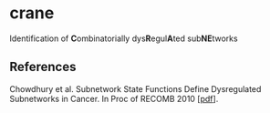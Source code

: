 # crane

Identification of <b>C</b>ombinatorially dys<b>R</b>egul<b>A</b>ted sub<b>NE</b>tworks

## References

Chowdhury et al. Subnetwork State Functions Define Dysregulated Subnetworks in Cancer. In Proc of RECOMB 2010 [[pdf][pdf]].

[pdf]: http://online.liebertpub.com/doi/pdf/10.1089/cmb.2010.0269
